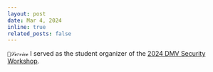 ```yaml
---
layout: post
date: Mar 4, 2024
inline: true
related_posts: false
---
```


`🤍𝒮𝓮𝑟𝓋𝒾𝓬𝓮` I served as the student organizer of the [2024 DMV Security Workshop](https://dmv-sec-workshop.github.io/previous-event-2024/).
